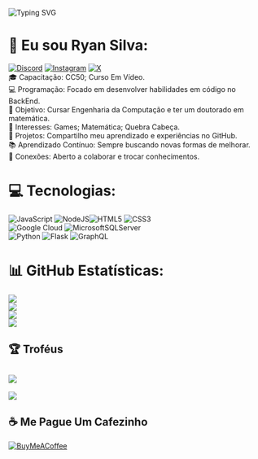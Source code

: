 ![Typing SVG](https://readme-typing-svg.demolab.com?font=Mulish&size=30&pause=1000&color=19F73B&&width=600&lines=Seja+bem+vindo!;Desenvolvedor-BackEnd.;Café+na+veia+e+código+na+mesa.;Guanabara+me+fez+um+pequeno+gafanhoto.;)

# 💫 Eu sou Ryan Silva:
[![Discord](https://img.shields.io/badge/Discord-%237289DA.svg?logo=discord&logoColor=white)](https://discord.gg/https://discord.gg/https://discord.gg/https://discord.gg/Fkywh4XZ) [![Instagram](https://img.shields.io/badge/Instagram-%23E4405F.svg?logo=Instagram&logoColor=white)](https://instagram.com/Seralhin) [![X](https://img.shields.io/badge/X-black.svg?logo=X&logoColor=white)](https://x.com/@seralhin) 
<br>
🎓 Capacitação: CC50; Curso Em Vídeo.
<br>
💻 Programação: Focado em desenvolver habilidades em código no BackEnd.
<br>
🎯 Objetivo: Cursar Engenharia da Computação e ter um doutorado em matemática.
<br>
🤖 Interesses: Games; Matemática; Quebra Cabeça.<br>🚀 Projetos: Compartilho meu aprendizado e experiências no GitHub.
<br>
📚 Aprendizado Contínuo: Sempre buscando novas formas de melhorar.
<br>
👥 Conexões: Aberto a colaborar e trocar conhecimentos.

# 💻 Tecnologias:
![JavaScript](https://img.shields.io/badge/javascript-%23323330.svg?style=for-the-badge&logo=javascript&logoColor=%23F7DF1E) ![NodeJS](https://img.shields.io/badge/node.js-6DA55F?style=for-the-badge&logo=node.js&logoColor=white)![HTML5](https://img.shields.io/badge/html5-%23E34F26.svg?style=for-the-badge&logo=html5&logoColor=white) ![CSS3](https://img.shields.io/badge/css3-%231572B6.svg?style=for-the-badge&logo=css3&logoColor=white) 
<br>
![Google Cloud](https://img.shields.io/badge/GoogleCloud-%234285F4.svg?style=for-the-badge&logo=google-cloud&logoColor=white)  ![MicrosoftSQLServer](https://img.shields.io/badge/Microsoft%20SQL%20Server-CC2927?style=for-the-badge&logo=microsoft%20sql%20server&logoColor=white)
<br>
![Python](https://img.shields.io/badge/python-3670A0?style=for-the-badge&logo=python&logoColor=ffdd54) ![Flask](https://img.shields.io/badge/flask-%23000.svg?style=for-the-badge&logo=flask&logoColor=white) ![GraphQL](https://img.shields.io/badge/-GraphQL-E10098?style=for-the-badge&logo=graphql&logoColor=white)

# 📊 GitHub Estatísticas:
![](https://github-readme-stats.vercel.app/api/top-langs/?username=Seralhin&theme=noctis_minimus&hide_border=false&include_all_commits=false&count_private=false&layout=compact)<br>
![](https://github-readme-stats.vercel.app/api?username=Seralhin&theme=noctis_minimus&hide_border=false&include_all_commits=false&count_private=false)<br/>
![](https://github-readme-streak-stats.herokuapp.com/?user=Seralhin&theme=noctis_minimus&hide_border=false)<br>
![](https://github-contributor-stats.vercel.app/api?username=Seralhin&limit=5&theme=noctis_minimus&combine_all_yearly_contributions=true)

## 🏆 Troféus 
![](https://github-profile-trophy.vercel.app/?username=Seralhin&theme=noctis_minimus&no-frame=true&no-bg=false&margin-w=4)
---
[![](https://visitcount.itsvg.in/api?id=Seralhin&icon=2&color=2)](https://visitcount.itsvg.in)

  ## ☕ Me Pague Um Cafezinho
  [![BuyMeACoffee](https://img.shields.io/badge/Buy%20Me%20a%20Coffee-ffdd00?style=for-the-badge&logo=buy-me-a-coffee&logoColor=black)](https://buymeacoffee.com/https://buymeacoffee.com/https://buymeacoffee.com/seralhin) 

  
<!-- Proudly created with GPRM ( https://gprm.itsvg.in ) -->
